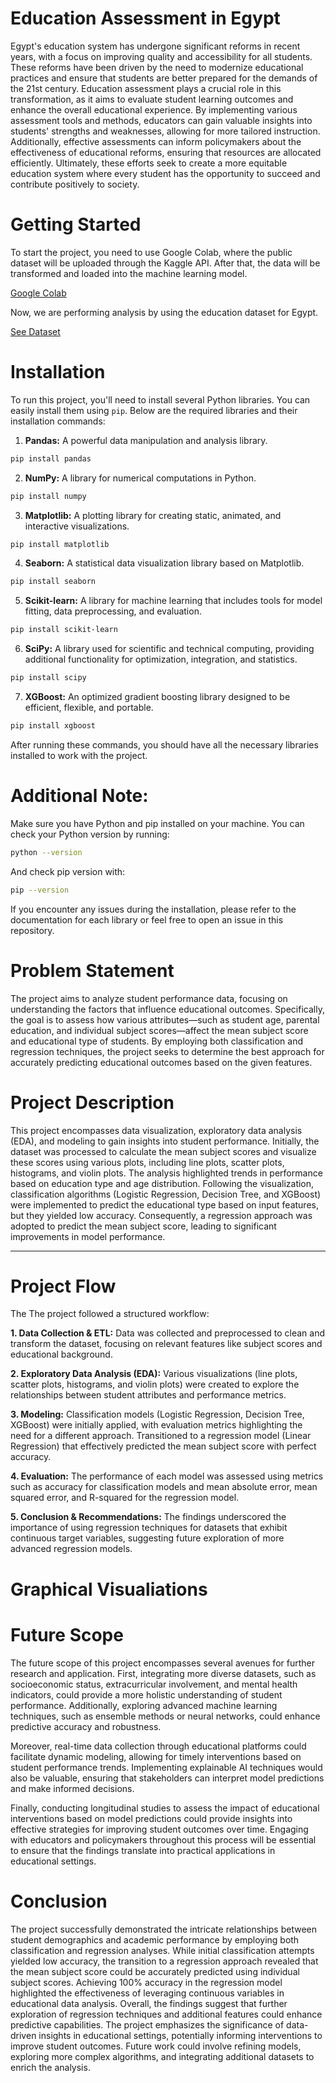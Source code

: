 # Education Assessment in Egypt

Egypt's education system has undergone significant reforms in recent years, with a focus on improving quality and accessibility for all students. These reforms have been driven by the need to modernize educational practices and ensure that students are better prepared for the demands of the 21st century. Education assessment plays a crucial role in this transformation, as it aims to evaluate student learning outcomes and enhance the overall educational experience. By implementing various assessment tools and methods, educators can gain valuable insights into students' strengths and weaknesses, allowing for more tailored instruction. Additionally, effective assessments can inform policymakers about the effectiveness of educational reforms, ensuring that resources are allocated efficiently. Ultimately, these efforts seek to create a more equitable education system where every student has the opportunity to succeed and contribute positively to society.

# Getting Started

To start the project, you need to use Google Colab, where the public dataset will be uploaded through the Kaggle API. After that, the data will be transformed and loaded into the machine learning model.

[Google Colab](https://colab.research.google.com/)

Now, we are performing analysis by using the education dataset for Egypt. 

[See Dataset](https://www.kaggle.com/datasets/mohamedalabasy/education-in-egypt)

# Installation

To run this project, you'll need to install several Python libraries. You can easily install them using `pip`. Below are the required libraries and their installation commands:

1. **Pandas:** A powerful data manipulation and analysis library.
```bash
pip install pandas
```
2. **NumPy:** A library for numerical computations in Python.
```bash
pip install numpy
```
3. **Matplotlib:** A plotting library for creating static, animated, and interactive visualizations.
```bash
pip install matplotlib
```
4. **Seaborn:** A statistical data visualization library based on Matplotlib.
```bash
pip install seaborn
```
5. **Scikit-learn:** A library for machine learning that includes tools for model fitting, data preprocessing, and evaluation.
```bash
pip install scikit-learn
```
6. **SciPy:** A library used for scientific and technical computing, providing additional functionality for optimization, integration, and statistics.
```bash
pip install scipy
```
7. **XGBoost:** An optimized gradient boosting library designed to be efficient, flexible, and portable.
```bash
pip install xgboost
```
After running these commands, you should have all the necessary libraries installed to work with the project.

# Additional Note:
Make sure you have Python and pip installed on your machine. You can check your Python version by running:
```bash
python --version
```
And check pip version with:
```bash
pip --version
```
If you encounter any issues during the installation, please refer to the documentation for each library or feel free to open an issue in this repository.

# Problem Statement

The project aims to analyze student performance data, focusing on understanding the factors that influence educational outcomes. Specifically, the goal is to assess how various attributes—such as student age, parental education, and individual subject scores—affect the mean subject score and educational type of students. By employing both classification and regression techniques, the project seeks to determine the best approach for accurately predicting educational outcomes based on the given features.

# Project Description

This project encompasses data visualization, exploratory data analysis (EDA), and modeling to gain insights into student performance. Initially, the dataset was processed to calculate the mean subject scores and visualize these scores using various plots, including line plots, scatter plots, histograms, and violin plots. The analysis highlighted trends in performance based on education type and age distribution. Following the visualization, classification algorithms (Logistic Regression, Decision Tree, and XGBoost) were implemented to predict the educational type based on input features, but they yielded low accuracy. Consequently, a regression approach was adopted to predict the mean subject score, leading to significant improvements in model performance.

---

# Project Flow
The The project followed a structured workflow:

**1. Data Collection & ETL:**
Data was collected and preprocessed to clean and transform the dataset, focusing on relevant features like subject scores and educational background.

**2. Exploratory Data Analysis (EDA):**
Various visualizations (line plots, scatter plots, histograms, and violin plots) were created to explore the relationships between student attributes and performance metrics.

**3. Modeling:**
Classification models (Logistic Regression, Decision Tree, XGBoost) were initially applied, with evaluation metrics highlighting the need for a different approach. Transitioned to a regression model (Linear Regression) that effectively predicted the mean subject score with perfect accuracy.

**4. Evaluation:**
The performance of each model was assessed using metrics such as accuracy for classification models and mean absolute error, mean squared error, and R-squared for the regression model.

**5. Conclusion & Recommendations:**
The findings underscored the importance of using regression techniques for datasets that exhibit continuous target variables, suggesting future exploration of more advanced regression models.

# Graphical Visualiations



# Future Scope

The future scope of this project encompasses several avenues for further research and application. First, integrating more diverse datasets, such as socioeconomic status, extracurricular involvement, and mental health indicators, could provide a more holistic understanding of student performance. Additionally, exploring advanced machine learning techniques, such as ensemble methods or neural networks, could enhance predictive accuracy and robustness.

Moreover, real-time data collection through educational platforms could facilitate dynamic modeling, allowing for timely interventions based on student performance trends. Implementing explainable AI techniques would also be valuable, ensuring that stakeholders can interpret model predictions and make informed decisions.

Finally, conducting longitudinal studies to assess the impact of educational interventions based on model predictions could provide insights into effective strategies for improving student outcomes over time. Engaging with educators and policymakers throughout this process will be essential to ensure that the findings translate into practical applications in educational settings.

# Conclusion

The project successfully demonstrated the intricate relationships between student demographics and academic performance by employing both classification and regression analyses. While initial classification attempts yielded low accuracy, the transition to a regression approach revealed that the mean subject score could be accurately predicted using individual subject scores. Achieving 100% accuracy in the regression model highlighted the effectiveness of leveraging continuous variables in educational data analysis. Overall, the findings suggest that further exploration of regression techniques and additional features could enhance predictive capabilities. The project emphasizes the significance of data-driven insights in educational settings, potentially informing interventions to improve student outcomes. Future work could involve refining models, exploring more complex algorithms, and integrating additional datasets to enrich the analysis.
